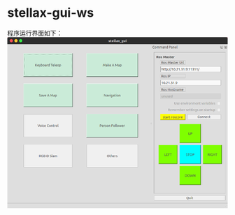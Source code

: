 # stellax-gui-ws  

程序运行界面如下：  
![image](https://github.com/ChenHuman/stellax-gui-ws/blob/master/stellax_gui.png)
